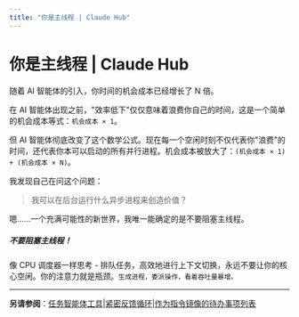 ```yaml
---
title: "你是主线程 | Claude Hub"
---
```


# 你是主线程 | Claude Hub

随着 AI 智能体的引入，你时间的机会成本已经增长了 N 倍。

在 AI 智能体出现之前，"效率低下"仅仅意味着浪费你自己的时间，这是一个简单的机会成本等式：`机会成本 × 1`。

但 AI 智能体彻底改变了这个数学公式。现在每一个空闲时刻不仅代表你"浪费"的时间，还代表你本可以启动的所有并行进程。机会成本被放大了：`(机会成本 × 1) + (机会成本 × N)`。

我发现自己在问这个问题：

> 我可以在后台运行什么异步进程来创造价值？

嗯……一个充满可能性的新世界，我唯一能确定的是不要阻塞主线程。

##### 不要阻塞主线程！

像 CPU 调度器一样思考 - 排队任务，高效地进行上下文切换，永远不要让你的核心空闲。你的注意力就是瓶颈。`生成进程，委派操作，看着吞吐量暴增。`


* * *

**另请参阅**：[任务智能体工具](/mechanics-task-agent-tools.html)|[紧密反馈循环](/mechanics-context-window-depletion.html)|[作为指令镜像的待办事项列表](/mechanics-todo-lists-as-instruction-mirrors.html)

